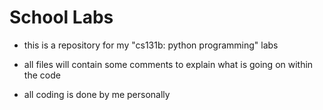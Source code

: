 # School Labs
- this is a repository for my "cs131b: python programming" labs

- all files will contain some comments to explain what is going on within the code

- all coding is done by me personally
